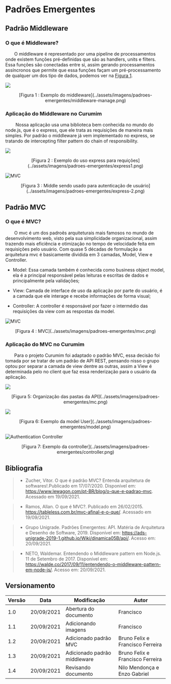 # Padrões Emergentes

## Padrão Middleware

### O que é Middleware?

&emsp;&emsp;O middleware é representado por uma pipeline de processamentos onde existem funções pré-definidas que são as handlers, units e filters. Essa funções são conectadas entre si, assim gerando processamentos assíncronos que permite que essa funções façam um pré-processamento de qualquer um dos tipo de dados, podemos ver na [Figura 1](../assets/imagens/padroes-emergentes/middleware-manage.png).


![](../assets/imagens/padroes-emergentes/middleware-manage.png)
 <center>
[Figura 1 : Exemplo do middleware](../assets/imagens/padroes-emergentes/middleware-manage.png)</center>

### Aplicação do Middleware no Curumim

&emsp;&emsp; Nossa aplicação usa uma biblioteca bem conhecida no mundo do node.js, que é o express, que ele trata as requisições de maneira mais simples. Por padrão o middleware já vem implementado no express, se tratando de intercepting filter pattern do chain of responsibility.

 
 ![](../assets/imagens/padroes-emergentes/express1.png)
 <center>
[Figura 2 : Exemplo do uso express para requições](../assets/imagens/padroes-emergentes/express1.png)</center>


 ![MVC](../assets/imagens/padroes-emergentes/express-2.png)
 <center>
[Figura 3 : Middle sendo usado para autenticação de usuário](../assets/imagens/padroes-emergentes/express-2.png)</center>



## Padrão MVC

### O que é MVC?

&emsp;&emsp;O mvc é um dos padroẽs arquiteturais mais famosos no mundo de desenvolvimento web, visto pela sua simplicidade organizacional, assim trazendo mais eficiência e otimização no tempo de velocidade feita em requisições pelo usuário. Com quase 5 décadas de formulação a arquitetura mvc é basicamente dividida em 3 camadas, Model, View e Controller.

 * Model: Essa camada também é conhecida como business object model, ela é a principal responsável pelas leituras e escritas de dados e principalmente pela validações;

 * View: Camada de interface de uso da aplicação por parte do usuário, é a camada que ele interage e recebe informações de forma visual;

 * Controller: A controller é responsável por fazer o intermédio das requisições da view com as respostas da model.


 ![MVC](../assets/imagens/padroes-emergentes/mvc.png)
 <center>
[Figura 4 : MVC](../assets/imagens/padroes-emergentes/mvc.png)</center>



### Aplicação do MVC no Curumim

&emsp;&emsp;Para o projeto Curumim foi adaptado o padrão MVC, essa decisão foi tomada por se tratar de um padrão de API REST, pensando nisso o grupo optou por separar a camada de view dentre as outras, assim a View é determinada pelo no client que faz essa renderização para o usuário da aplicação.


 ![](../assets/imagens/padroes-emergentes/mc.png)
<center>
[Figura 5: Organização das pastas da API](../assets/imagens/padroes-emergentes/mc.png)
</center>

 ![](../assets/imagens/padroes-emergentes/model.png)
<center>
[Figura 6: Exemplo da model User](../assets/imagens/padroes-emergentes/model.png)
</center>

 ![Authentication Controller](../assets/imagens/padroes-emergentes/controller.png)
<center>
[Figura 7: Exemplo da controller](../assets/imagens/padroes-emergentes/controller.png)
</center>



## Bibliografia

> - Zucher, Vitor. O que é padrão MVC? Entenda arquitetura de softwares!.Publicado em 17/07/2020. Disponível em: <https://www.lewagon.com/pt-BR/blog/o-que-e-padrao-mvc>. Acessado em 19/09/2021.

> - Ramos, Allan. O que é MVC?. Publicado em 26/02/2015. <https://tableless.com.br/mvc-afinal-e-o-que/>. Acessado em 19/09/2021.

> - Grupo Unigrade. Padrões Emergentes: API. Matéria de Arquitetura e Desenho de Software, 2019. Disponível em: <https://ads-unigrade-2019-1.github.io/Wiki/dinamica05B/api/>. Acesso em: 20/09/2021.

> - NETO, Waldemar. Entendendo o Middleware pattern em Node.js. 11 de Setembro de 2017. Disponível em: <https://walde.co/2017/09/11/entendendo-o-middleware-pattern-em-node-js/>. Acesso em: 20/09/2021.


## Versionamento

| Versão | Data | Modificação | Autor |
|--|--|--|--|
|1.0|20/09/2021| Abertura do documento | Francisco |
| 1.1| 20/09/2021| Adicionando imagens | Francisco |
| 1.2| 20/09/2021| Adicionado padrão MVC | Bruno Felix e Francisco Ferreira |
| 1.3| 20/09/2021| Adicionado padrão middleware | Bruno Felix e Francisco Ferreira |
| 1.4| 20/09/2021| Revisando documento | Nilo Mendonça e Enzo Gabriel |
